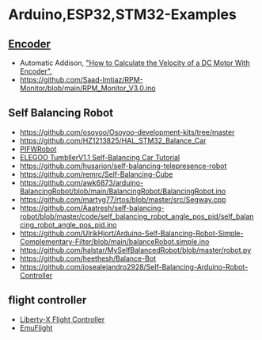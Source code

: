 # Arduino,ESP32,STM32-Examples

[Encoder](https://www.arduino.cc/reference/en/libraries/encoder/)
--
- Automatic Addison, ["How to Calculate the Velocity of a DC Motor With Encoder".](https://automaticaddison.com/how-to-calculate-the-velocity-of-a-dc-motor-with-encoder/)
- https://github.com/Saad-Imtiaz/RPM-Monitor/blob/main/RPM_Monitor_V3.0.ino

Self Balancing Robot
--
- https://github.com/osoyoo/Osoyoo-development-kits/tree/master
- https://github.com/HZ1213825/HAL_STM32_Balance_Car
- [PIFWRobot](https://github.com/tuannv0898/PIFer)
- [ELEGOO TumbllerV1.1 Self-Balancing Car Tutorial](https://github.com/elegooofficial/ELEGOO-TumbllerV1.1-Self-Balancing-Car-Tutorial)
- https://github.com/husarion/self-balancing-telepresence-robot
- https://github.com/remrc/Self-Balancing-Cube
- https://github.com/awk6873/arduino-BalancingRobot/blob/main/BalancingRobot/BalancingRobot.ino
- https://github.com/martyg77/rtos/blob/master/src/Segway.cpp
- https://github.com/Aaatresh/self-balancing-robot/blob/master/code/self_balancing_robot_angle_pos_pid/self_balancing_robot_angle_pos_pid.ino
- https://github.com/UlrikHjort/Arduino-Self-Balancing-Robot-Simple-Complementary-Filter/blob/main/balanceRobot.simple.ino
- https://github.com/halstar/MySelfBalancedRobot/blob/master/robot.py
- https://github.com/heethesh/Balance-Bot
- https://github.com/josealejandro2928/Self-Balancing-Arduino-Robot-Controller

flight controller
--
- [Liberty-X Flight Controller](https://github.com/F33RNI/Liberty-X)
- [EmuFlight](https://github.com/emuflight/EmuFlight)
